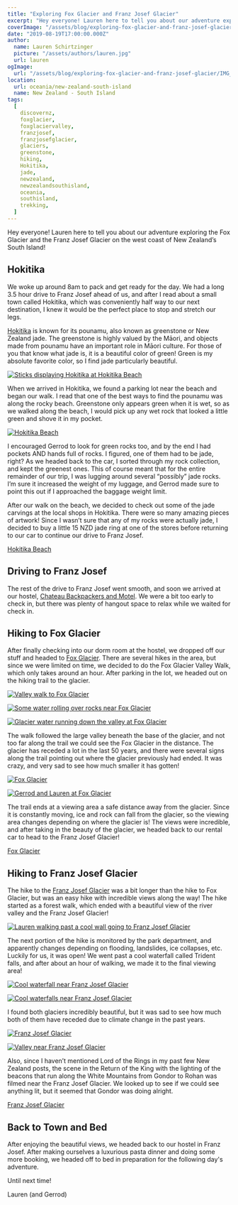```yaml
---
title: "Exploring Fox Glacier and Franz Josef Glacier"
excerpt: "Hey everyone! Lauren here to tell you about our adventure exploring the Fox Glacier and the Franz Josef Glacier on the west coast of New Zealand’s South Island..."
coverImage: "/assets/blog/exploring-fox-glacier-and-franz-josef-glacier/IMG_20190210_185711.jpg"
date: "2019-08-19T17:00:00.000Z"
author:
  name: Lauren Schirtzinger
  picture: "/assets/authors/lauren.jpg"
  url: lauren
ogImage:
  url: "/assets/blog/exploring-fox-glacier-and-franz-josef-glacier/IMG_20190210_185711.jpg"
location:
  url: oceania/new-zealand-south-island
  name: New Zealand - South Island
tags:
  [
    discovernz,
    foxglacier,
    foxglaciervalley,
    franzjosef,
    franzjosefglacier,
    glaciers,
    greenstone,
    hiking,
    Hokitika,
    jade,
    newzealand,
    newzealandsouthisland,
    oceania,
    southisland,
    trekking,
  ]
---
```


Hey everyone! Lauren here to tell you about our adventure exploring the Fox Glacier and the Franz Josef Glacier on the west coast of New Zealand’s South Island!

## Hokitika

We woke up around 8am to pack and get ready for the day. We had a long 3.5 hour drive to Franz Josef ahead of us, and after I read about a small town called Hokitika, which was conveniently half way to our next destination, I knew it would be the perfect place to stop and stretch our legs.

[Hokitika](https://hokitika.org/) is known for its pounamu, also known as greenstone or New Zealand jade. The greenstone is highly valued by the Māori, and objects made from pounamu have an important role in Māori culture. For those of you that know what jade is, it is a beautiful color of green! Green is my absolute favorite color, so I find jade particularly beautiful.

[![Sticks displaying Hokitika at Hokitika Beach](/assets/blog/exploring-fox-glacier-and-franz-josef-glacier/IMG_20190210_113430.jpg "Sticks displaying Hokitika at Hokitika Beach")](/assets/blog/exploring-fox-glacier-and-franz-josef-glacier/IMG_20190210_113430.jpg)

When we arrived in Hokitika, we found a parking lot near the beach and began our walk. I read that one of the best ways to find the pounamu was along the rocky beach. Greenstone only appears green when it is wet, so as we walked along the beach, I would pick up any wet rock that looked a little green and shove it in my pocket.

[![Hokitika Beach](/assets/blog/exploring-fox-glacier-and-franz-josef-glacier/IMG_20190210_114019.jpg "Hokitika Beach")](/assets/blog/exploring-fox-glacier-and-franz-josef-glacier/IMG_20190210_114019.jpg)

I encouraged Gerrod to look for green rocks too, and by the end I had pockets AND hands full of rocks. I figured, one of them had to be jade, right? As we headed back to the car, I sorted through my rock collection, and kept the greenest ones. This of course meant that for the entire remainder of our trip, I was lugging around several “possibly” jade rocks. I’m sure it increased the weight of my luggage, and Gerrod made sure to point this out if I approached the baggage weight limit.

After our walk on the beach, we decided to check out some of the jade carvings at the local shops in Hokitika. There were so many amazing pieces of artwork! Since I wasn’t sure that any of my rocks were actually jade, I decided to buy a little 15 NZD jade ring at one of the stores before returning to our car to continue our drive to Franz Josef.

[Hokitika Beach](https://www.youtube.com/embed/ole8f-apEQk)

## Driving to Franz Josef

The rest of the drive to Franz Josef went smooth, and soon we arrived at our hostel, [Chateau Backpackers and Motel](https://www.chateaunz.co.nz/). We were a bit too early to check in, but there was plenty of hangout space to relax while we waited for check in.

## Hiking to Fox Glacier

After finally checking into our dorm room at the hostel, we dropped off our stuff and headed to [Fox Glacier](https://www.doc.govt.nz/parks-and-recreation/places-to-go/west-coast/places/westland-tai-poutini-national-park/fox-glacier-area/). There are several hikes in the area, but since we were limited on time, we decided to do the Fox Glacier Valley Walk, which only takes around an hour. After parking in the lot, we headed out on the hiking trail to the glacier.

[![Valley walk to Fox Glacier](/assets/blog/exploring-fox-glacier-and-franz-josef-glacier/IMG_20190210_161020.jpg "Valley walk to Fox Glacier")](/assets/blog/exploring-fox-glacier-and-franz-josef-glacier/IMG_20190210_161020.jpg)

[![Some water rolling over rocks near Fox Glacier](/assets/blog/exploring-fox-glacier-and-franz-josef-glacier/IMG_20190210_161638.jpg "Some water rolling over rocks near Fox Glacier")](/assets/blog/exploring-fox-glacier-and-franz-josef-glacier/IMG_20190210_161638.jpg)

[![Glacier water running down the valley at Fox Glacier](/assets/blog/exploring-fox-glacier-and-franz-josef-glacier/IMG_20190210_162145.jpg "Glacier water running down the valley at Fox Glacier")](/assets/blog/exploring-fox-glacier-and-franz-josef-glacier/IMG_20190210_162145.jpg)

The walk followed the large valley beneath the base of the glacier, and not too far along the trail we could see the Fox Glacier in the distance. The glacier has receded a lot in the last 50 years, and there were several signs along the trail pointing out where the glacier previously had ended. It was crazy, and very sad to see how much smaller it has gotten!

[![Fox Glacier](/assets/blog/exploring-fox-glacier-and-franz-josef-glacier/IMG_20190210_163400.jpg "Fox Glacier")](/assets/blog/exploring-fox-glacier-and-franz-josef-glacier/IMG_20190210_163400.jpg)

[![Gerrod and Lauren at Fox Glacier](/assets/blog/exploring-fox-glacier-and-franz-josef-glacier/IMG_20190210_163604.jpg "Gerrod and Lauren at Fox Glacier")](/assets/blog/exploring-fox-glacier-and-franz-josef-glacier/IMG_20190210_163604.jpg)

The trail ends at a viewing area a safe distance away from the glacier. Since it is constantly moving, ice and rock can fall from the glacier, so the viewing area changes depending on where the glacier is! The views were incredible, and after taking in the beauty of the glacier, we headed back to our rental car to head to the Franz Josef Glacier!

[Fox Glacier](https://www.youtube.com/embed/nzrRojioY0Y)

## Hiking to Franz Josef Glacier

The hike to the [Franz Josef Glacier](https://www.doc.govt.nz/parks-and-recreation/places-to-go/west-coast/places/westland-tai-poutini-national-park/franz-josef-glacier/) was a bit longer than the hike to Fox Glacier, but was an easy hike with incredible views along the way! The hike started as a forest walk, which ended with a beautiful view of the river valley and the Franz Josef Glacier!

[![Lauren walking past a cool wall going to Franz Josef Glacier](/assets/blog/exploring-fox-glacier-and-franz-josef-glacier/IMG_20190210_175851.jpg "Lauren walking past a cool wall going to Franz Josef Glacier")](/assets/blog/exploring-fox-glacier-and-franz-josef-glacier/IMG_20190210_175851.jpg)

The next portion of the hike is monitored by the park department, and apparently changes depending on flooding, landslides, ice collapses, etc. Luckily for us, it was open! We went past a cool waterfall called Trident falls, and after about an hour of walking, we made it to the final viewing area!

[![Cool waterfall near Franz Josef Glacier](/assets/blog/exploring-fox-glacier-and-franz-josef-glacier/IMG_20190210_185024.jpg "Cool waterfall near Franz Josef Glacier")](/assets/blog/exploring-fox-glacier-and-franz-josef-glacier/IMG_20190210_185024.jpg)

[![Cool waterfalls near Franz Josef Glacier](/assets/blog/exploring-fox-glacier-and-franz-josef-glacier/IMG_20190210_185032.jpg "Cool waterfalls near Franz Josef Glacier")](/assets/blog/exploring-fox-glacier-and-franz-josef-glacier/IMG_20190210_185032.jpg)

I found both glaciers incredibly beautiful, but it was sad to see how much both of them have receded due to climate change in the past years.

[![Franz Josef Glacier](/assets/blog/exploring-fox-glacier-and-franz-josef-glacier/IMG_20190210_182450.jpg "Franz Josef Glacier")](/assets/blog/exploring-fox-glacier-and-franz-josef-glacier/IMG_20190210_182450.jpg)

[![Valley near Franz Josef Glacier](/assets/blog/exploring-fox-glacier-and-franz-josef-glacier/IMG_20190210_185711.jpg "Valley near Franz Josef Glacier")](/assets/blog/exploring-fox-glacier-and-franz-josef-glacier/IMG_20190210_185711.jpg)

Also, since I haven’t mentioned Lord of the Rings in my past few New Zealand posts, the scene in the Return of the King with the lighting of the beacons that run along the White Mountains from Gondor to Rohan was filmed near the Franz Josef Glacier. We looked up to see if we could see anything lit, but it seemed that Gondor was doing alright.

[Franz Josef Glacier](https://www.youtube.com/embed/dnJMjLx0J4g)

## Back to Town and Bed

After enjoying the beautiful views, we headed back to our hostel in Franz Josef. After making ourselves a luxurious pasta dinner and doing some more booking, we headed off to bed in preparation for the following day's adventure.

Until next time!

Lauren (and Gerrod)
